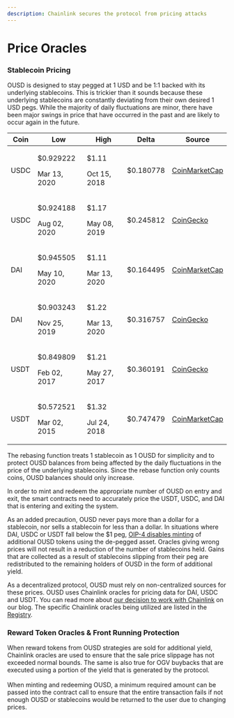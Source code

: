 ```yaml
---
description: Chainlink secures the protocol from pricing attacks
---
```


# Price Oracles

### Stablecoin Pricing

OUSD is designed to stay pegged at 1 USD and be 1:1 backed with its underlying stablecoins. This is trickier than it sounds because these underlying stablecoins are constantly deviating from their own desired 1 USD pegs. While the majority of daily fluctuations are minor, there have been major swings in price that have occurred in the past and are likely to occur again in the future.

| Coin | **Low**                             | **High**                        | **Delta** | **Source**                                                                  |
| ---- | ----------------------------------- | ------------------------------- | --------- | --------------------------------------------------------------------------- |
| USDC | <p>$0.929222</p><p>Mar 13, 2020</p> | <p>$1.11</p><p>Oct 15, 2018</p> | $0.180778 | [CoinMarketCap](https://coinmarketcap.com/currencies/usd-coin/)             |
| USDC | <p>$0.924188</p><p>Aug 02, 2020</p> | <p>$1.17</p><p>May 08, 2019</p> | $0.245812 | [CoinGecko](https://www.coingecko.com/en/coins/usd-coin)                    |
| DAI  | <p>$0.945505</p><p>May 10, 2020</p> | <p>$1.11</p><p>Mar 13, 2020</p> | $0.164495 | [CoinMarketCap](https://coinmarketcap.com/currencies/multi-collateral-dai/) |
| DAI  | <p>$0.903243</p><p>Nov 25, 2019</p> | <p>$1.22</p><p>Mar 13, 2020</p> | $0.316757 | [CoinGecko](https://www.coingecko.com/en/coins/dai)                         |
| USDT | <p>$0.849809</p><p>Feb 02, 2017</p> | <p>$1.21</p><p>May 27, 2017</p> | $0.360191 | [CoinGecko](https://www.coingecko.com/en/coins/tether)                      |
| USDT | <p>$0.572521</p><p>Mar 02, 2015</p> | <p>$1.32</p><p>Jul 24, 2018</p> | $0.747479 | [CoinMarketCap](https://coinmarketcap.com/currencies/tether/)               |

The rebasing function treats 1 stablecoin as 1 OUSD for simplicity and to protect OUSD balances from being affected by the daily fluctuations in the price of the underlying stablecoins. Since the rebase function only counts coins, OUSD balances should only increase.

In order to mint and redeem the appropriate number of OUSD on entry and exit, the smart contracts need to accurately price the USDT, USDC, and DAI that is entering and exiting the system.

As an added precaution, OUSD never pays more than a dollar for a stablecoin, nor sells a stablecoin for less than a dollar. In situations where DAI, USDC or USDT fall below the $1 peg, [OIP-4 disables minting](https://github.com/OriginProtocol/origin-dollar/issues/1000) of additional OUSD tokens using the de-pegged asset. Oracles giving wrong prices will not result in a reduction of the number of stablecoins held. Gains that are collected as a result of stablecoins slipping from their peg are redistributed to the remaining holders of OUSD in the form of additional yield.

As a decentralized protocol, OUSD must rely on non-centralized sources for these prices. OUSD uses Chainlink oracles for pricing data for DAI, USDC and USDT. You can read more about [our decision to work with Chainlink](https://blog.originprotocol.com/how-origin-uses-chainlink-oracles-to-secure-ousd-bff5601e840e) on our blog. The specific Chainlink oracles being utilized are listed in the [Registry](../smart-contracts/registry.md).

### Reward Token Oracles & Front Running Protection

When reward tokens from OUSD strategies are sold for additional yield, Chainlink oracles are used to ensure that the sale price slippage has not exceeded normal bounds. The same is also true for OGV buybacks that are executed using a portion of the yield that is generated by the protocol.\
\
When minting and redeeming OUSD, a minimum required amount can be passed into the contract call to ensure that the entire transaction fails if not enough OUSD or stablecoins would be returned to the user due to changing prices.
